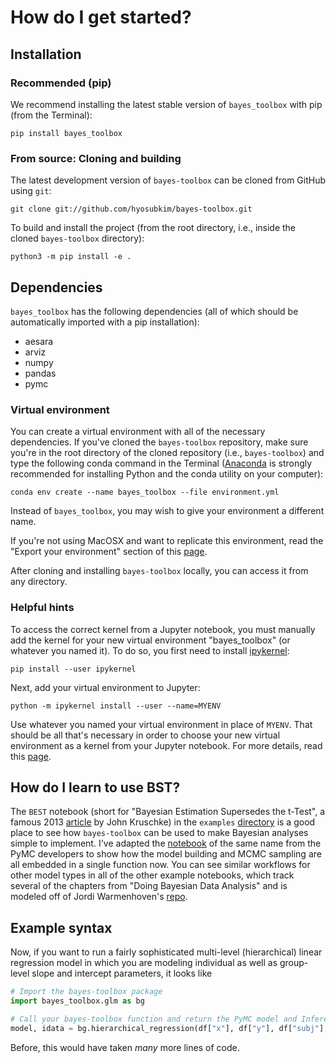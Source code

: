 # How do I get started?

## Installation

### Recommended (pip)
We recommend installing the latest stable version of `bayes_toolbox` with pip (from the Terminal):
```
pip install bayes_toolbox
```

### From source: Cloning and building
The latest development version of `bayes-toolbox` can be cloned from GitHub using `git`:
```
git clone git://github.com/hyosubkim/bayes-toolbox.git
```

To build and install the project (from the root directory, i.e., inside the cloned `bayes-toolbox` directory):
```
python3 -m pip install -e .
```

## Dependencies
`bayes_toolbox` has the following dependencies (all of which should be automatically imported with a pip installation):  
- aesara  
- arviz  
- numpy  
- pandas  
- pymc  


### Virtual environment
You can create a virtual environment with all of the necessary dependencies. If you've cloned the `bayes-toolbox` repository, make sure you're in the root directory of the cloned repository (i.e., `bayes-toolbox`) and type the following conda command in the Terminal ([Anaconda](https://www.anaconda.com/) is strongly recommended for installing Python and the conda utility on your computer):
```
conda env create --name bayes_toolbox --file environment.yml
```
Instead of `bayes_toolbox`, you may wish to give your environment a different name. 

If you're not using MacOSX and want to replicate this environment, read the "Export your environment" section of this [page](https://goodresearch.dev/setup.html). 


After cloning and installing `bayes-toolbox` locally, you can access it from any directory. 

### Helpful hints
To access the correct kernel from a Jupyter notebook, you must manually add the kernel for your new virtual environment "bayes_toolbox" (or whatever you named it). To do so, you first need to install [ipykernel](https://github.com/ipython/ipykernel):
```
pip install --user ipykernel
```

Next, add your virtual environment to Jupyter:
```
python -m ipykernel install --user --name=MYENV
```
Use whatever you named your virtual environment in place of `MYENV`. That should be all that's necessary in order to choose your new virtual environment as a kernel from your Jupyter notebook. For more details, read this [page](https://janakiev.com/blog/jupyter-virtual-envs/). 

## How do I learn to use BST?
The `BEST`  notebook (short for "Bayesian Estimation Supersedes the t-Test", a famous 2013 [article](https://jkkweb.sitehost.iu.edu/articles/Kruschke2013JEPG.pdf) by John Kruschke) in the `examples` [directory](https://github.com/hyosubkim/bayesian-statistics-toolbox/tree/main/examples) is a good place to see how `bayes-toolbox` can be used to make Bayesian analyses simple to implement. I've adapted the [notebook](https://www.pymc.io/projects/examples/en/latest/case_studies/BEST.html) of the same name from the PyMC developers to show how the model building and MCMC sampling are all embedded in a single function now. You can see similar workflows for other model types in all of the other example notebooks, which track several of the chapters from "Doing Bayesian Data Analysis" and is modeled off of Jordi Warmenhoven's [repo](https://github.com/JWarmenhoven/DBDA-python).

## Example syntax
Now, if you want to run a fairly sophisticated multi-level (hierarchical) linear regression model in which you are modeling individual as well as group-level slope and intercept parameters, it looks like

```python
# Import the bayes-toolbox package 
import bayes_toolbox.glm as bg

# Call your bayes-toolbox function and return the PyMC model and InferenceData objects
model, idata = bg.hierarchical_regression(df["x"], df["y"], df["subj"], acceptance_rate=0.95)
```
Before, this would have taken *many* more lines of code. 